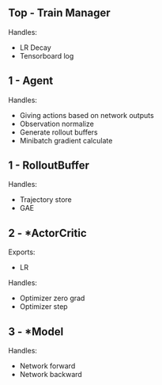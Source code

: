 
## Top - Train Manager

Handles:
- LR Decay
- Tensorboard log

## 1 - Agent

Handles:
- Giving actions based on network outputs
- Observation normalize
- Generate rollout buffers
- Minibatch gradient calculate

## 1 - RolloutBuffer

Handles:
- Trajectory store
- GAE

## 2 - *ActorCritic

Exports:
- LR

Handles:
- Optimizer zero grad
- Optimizer step

## 3 - *Model

Handles:
- Network forward
- Network backward
